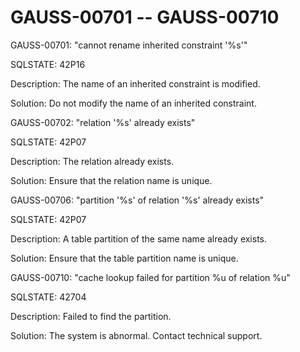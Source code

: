 # GAUSS-00701 -- GAUSS-00710<a name="EN-US_TOPIC_0302073133"></a>

GAUSS-00701: "cannot rename inherited constraint '%s'"

SQLSTATE: 42P16

Description: The name of an inherited constraint is modified.

Solution: Do not modify the name of an inherited constraint.

GAUSS-00702: "relation '%s' already exists"

SQLSTATE: 42P07

Description: The relation already exists.

Solution: Ensure that the relation name is unique.

GAUSS-00706: "partition '%s' of relation '%s' already exists"

SQLSTATE: 42P07

Description: A table partition of the same name already exists.

Solution: Ensure that the table partition name is unique.

GAUSS-00710: "cache lookup failed for partition %u of relation %u"

SQLSTATE: 42704

Description: Failed to find the partition.

Solution: The system is abnormal. Contact technical support.

